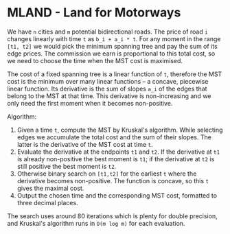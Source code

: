 # MLAND - Land for Motorways

We have `n` cities and `m` potential bidirectional roads.  The price of road `i`
changes linearly with time `t` as `b_i + a_i * t`.  For any moment in the range
`[t1, t2]` we would pick the minimum spanning tree and pay the sum of its edge
prices.  The commission we earn is proportional to this total cost, so we need
to choose the time when the MST cost is maximised.

The cost of a fixed spanning tree is a linear function of `t`, therefore the
MST cost is the minimum over many linear functions – a concave, piecewise linear
function.  Its derivative is the sum of slopes `a_i` of the edges that belong to
the MST at that time.  This derivative is non-increasing and we only need the
first moment when it becomes non-positive.

Algorithm:

1.  Given a time `t`, compute the MST by Kruskal's algorithm.  While selecting
    edges we accumulate the total cost and the sum of their slopes.  The latter
    is the derivative of the MST cost at time `t`.
2.  Evaluate the derivative at the endpoints `t1` and `t2`.  If the derivative
    at `t1` is already non-positive the best moment is `t1`; if the derivative at
    `t2` is still positive the best moment is `t2`.
3.  Otherwise binary search on `[t1,t2]` for the earliest `t` where the
    derivative becomes non-positive.  The function is concave, so this `t` gives
    the maximal cost.
4.  Output the chosen time and the corresponding MST cost, formatted to three
    decimal places.

The search uses around 80 iterations which is plenty for double precision, and
Kruskal's algorithm runs in `O(m log m)` for each evaluation.
